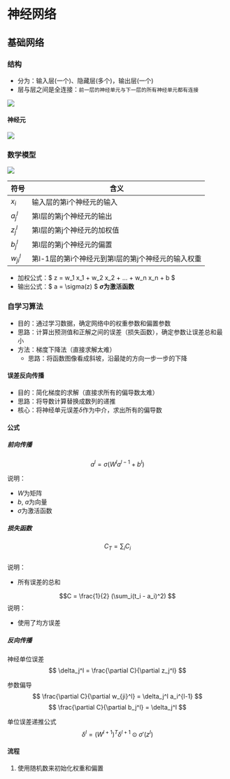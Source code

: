 
# 神经网络

##  基础网络

### 结构

* 分为：输入层(一个)、隐藏层(多个)，输出层(一个)
* 层与层之间是全连接：`前一层的神经单元与下一层的所有神经单元都有连接`

![](https://gitee.com/cc12703/figurebed/raw/master/img/20201225194007.png)

#### 神经元

![](http://picbed.cc12703.com/20230624220448.png)





### 数学模型

![](https://gitee.com/cc12703/figurebed/raw/master/img/20201225201751.png)


| 符号 | 含义 |
| -- | -- | 
| $x_i$ | 输入层的第i个神经元的输入 |
| $a_j^l$ | 第l层的第j个神经元的输出 |
| $z_j^l$ | 第l层的第j个神经元的加权值 |
| $b_j^l$ | 第l层的第j个神经元的偏置 |
| $w_{ji}^l$ | 第l-1层的第i个神经元到第l层的第j个神经元的输入权重 |


* 加权公式：$ z = w_1 x_1 + w_2 x_2 + ... + w_n x_n + b $
* 输出公式：$ a = \sigma(z) $ **$\sigma$为激活函数**



### 自学习算法

* 目的：通过学习数据，确定网络中的权重参数和偏置参数
* 思路：计算出预测值和正解之间的误差（损失函数），确定参数让误差总和最小
* 方法：梯度下降法（直接求解太难）
    * 思路：将函数图像看成斜坡，沿最陡的方向一步一步的下降

#### 误差反向传播
* 目的：简化梯度的求解（直接求所有的偏导数太难）
* 思路：将导数计算替换成数列的递推
* 核心：将神经单元误差$\delta$作为中介，求出所有的偏导数


#### 公式

##### 前向传播
$$
a^l = \sigma(W^l a^{l-1} + b^l)
$$

说明：
* $W$为矩阵
* $b$, $a$为向量
* $\sigma$为激活函数


##### 损失函数
$$C_T = \sum_i C_i$$    
说明：
* 所有误差的总和

$$C = \frac{1}{2} (\sum_i(t_i - a_i)^2) $$
说明：
* 使用了均方误差


##### 反向传播
神经单位误差
$$
\delta_j^l = \frac{\partial C}{\partial z_j^l}
$$

参数偏导
$$
\frac{\partial C}{\partial w_{ji}^l} = \delta_j^l a_i^{l-1}
$$
$$
\frac{\partial C}{\partial b_j^l} = \delta_j^l
$$


单位误差递推公式
$$
\delta^l = (W^{l+1})^T \delta^{l+1} \odot \sigma'(z^l)
$$


#### 流程
1. 使用随机数来初始化权重和偏置